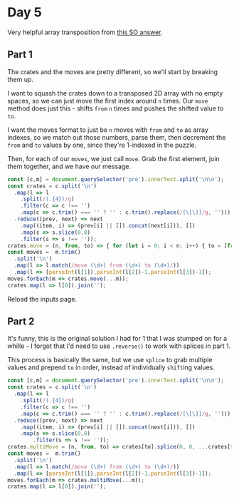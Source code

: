 # Day 5

Very helpful array transposition from [this SO answer](https://stackoverflow.com/a/46805290).

## Part 1

The crates and the moves are pretty different, so we'll start by breaking them up.

I want to squash the crates down to a transposed 2D array with no empty spaces, so we can just move the first index around `n` times. Our `move` method does just this - shifts `from` `n` times and pushes the shifted value to `to`. 

I want the moves format to just be `n` moves with `from` and `to` as array indexes, so we match out those numbers, parse them, then decrement the `from` and `to` values by one, since they're 1-indexed in the puzzle. 

Then, for each of our `moves`, we just call `move`. Grab the first element, join them together, and we have our message.

```js
const [c,m] = document.querySelector('pre').innerText.split('\n\n');
const crates = c.split('\n')
  .map(l => l
    .split(/(.{4})/g)
    .filter(c => c !== '')
    .map(c => c.trim() === '' ? '' : c.trim().replace(/[\[\]]/g, '')))
  .reduce((prev, next) => next
    .map((item, i) => (prev[i] || []).concat(next[i])), [])
    .map(s => s.slice(0,8)
    .filter(s => s !== ''));
crates.move = (n, from, to) => { for (let i = 0; i < n; i++) { to = [from.shift(), ...to]} };
const moves =  m.trim()
  .split('\n')
  .map(l => l.match(/move (\d+) from (\d+) to (\d+)/))
  .map(l => [parseInt(l[1]),parseInt(l[2])-1,parseInt(l[3])-1]);
moves.forEach(m => crates.move(...m));
crates.map(l => l[0]).join('');
```

Reload the inputs page.

## Part 2

It's funny, this is the original solution I had for 1 that I was stumped on for a whille - I forgot that I'd need to use `.reverse()` to work with splices in part 1.

This process is basically the same, but we use `splice` to grab multiple values and prepend `to` in order, instead of individually `shift`ing values. 

```js
const [c,m] = document.querySelector('pre').innerText.split('\n\n');
const crates = c.split('\n')
  .map(l => l
    .split(/(.{4})/g)
    .filter(c => c !== '')
    .map(c => c.trim() === '' ? '' : c.trim().replace(/[\[\]]/g, '')))
  .reduce((prev, next) => next
    .map((item, i) => (prev[i] || []).concat(next[i])), [])
    .map(s => s.slice(0,8)
        .filter(s => s !== ''));
crates.multiMove = (n, from, to) => crates[to].splice(0, 0, ...crates[from].splice(0, n > crates[from].length ? crates[from].length : n))
const moves =  m.trim()
  .split('\n')
  .map(l => l.match(/move (\d+) from (\d+) to (\d+)/))
  .map(l => [parseInt(l[1]),parseInt(l[2])-1,parseInt(l[3])-1]);
moves.forEach(m => crates.multiMove(...m));
crates.map(l => l[0]).join('');
```

